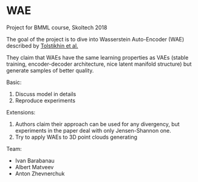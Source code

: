 # WAE
Project for BMML course, Skoltech 2018

The goal of the project is to dive into Wasserstein Auto-Encoder (WAE) described by [Tolstikhin et al.](https://openreview.net/pdf?id=HkL7n1-0b)

They claim that WAEs have the same learning properties as VAEs (stable training, encoder-decoder architecture,
nice latent manifold structure) but generate samples of better quality.

Basic:
1. Discuss model in details
2. Reproduce experiments

Extensions:
1. Authors claim their approach can be used for any divergency, but experiments in the paper deal with only Jensen-Shannon one.
2. Try to apply WAEs to 3D point clouds generating

Team:
 - Ivan Barabanau
 - Albert Matveev 
 - Anton Zhevnerchuk
